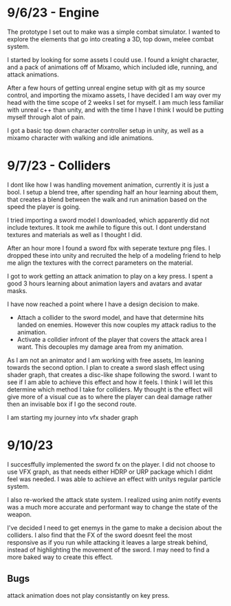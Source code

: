 
# 9/6/23 - Engine 

The prototype I set out to make was a simple combat simulator. I wanted to explore the elements that go into creating a 3D, top down, melee combat system.

I started by looking for some assets I could use. I found a knight character, and a pack of animations off of Mixamo, which included idle, running, and attack animations. 

After a few hours of getting unreal engine setup with git as my source control, and importing the mixamo assets, I have decided I am way over my head with the time scope of 2 weeks I set for myself. I am much less familiar with unreal c++ than unity, and with the time I have I think I would be putting myself through alot of pain. 

I got a basic top down character controller setup in unity, as well as a mixamo character with walking and idle animations. 

# 9/7/23 - Colliders

I dont like how I was handling movement animation, currently it is just a bool.
I setup a blend tree, after spending half an hour learning about them, that creates a blend between the walk and run animation based on the speed the player is going. 

I tried importing a sword model I downloaded, which apparently did not include textures. It took me awhile to figure this out. I dont understand textures and materials as well as I thought I did.

After an hour more I found a sword fbx with seperate texture png files. I dropped these into unity and recruited the help of a modeling friend to help me align the textures with the correct parameters on the material. 

I got to work getting an attack animation to play on a key press. I spent a good 3 hours  learning about animation layers and avatars and avatar masks.

I have now reached a point where I have a design decision to make. 
* Attach a collider to the sword model, and have that determine hits landed on enemies. However this now couples my attack radius to the animation. 
* Activate a colldier infront of the player that covers the attack area I want. This decouples my damage area from my animation. 

As I am not an animator and I am working with free assets, Im leaning towards the second option. I plan to create a sword slash effect using shader graph, that creates a disc-like shape following the sword. I want to see if I am able to achieve this effect and how it feels. I think I will let this determine which method I take for colliders. My thought is the effect will give more of a visual cue as to where the player can deal damage rather then an invisable box if I go the second route.

I am starting my journey into vfx shader graph

# 9/10/23
I succesffully implemented the sword fx on the player. I did not choose to use VFX graph, as that needs either HDRP or URP package which I didnt feel was needed. I was able to achieve an effect with unitys regular particle system.

I also re-worked the attack state system. I realized using anim notify events was a much more accurate and performant way to change the state of the weapon. 

I've decided I need to get enemys in the game to make a decision about the colliders. I also find that the FX of the sword doesnt feel the most responsive as if you run while attacking it leaves a large streak behind, instead of highlighting the movement of the sword. I may need to find a more baked way to create this effect.

## Bugs

attack animation does not play consistantly on key press.
